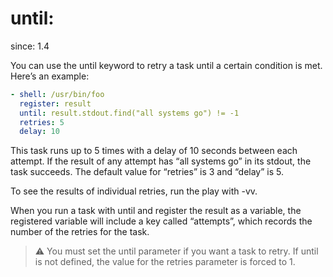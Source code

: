 # until:

since: 1.4

You can use the until keyword to retry a task until a certain condition is met. Here’s an example:

```yaml
- shell: /usr/bin/foo
  register: result
  until: result.stdout.find("all systems go") != -1
  retries: 5
  delay: 10
```

This task runs up to 5 times with a delay of 10 seconds between each attempt. If the result of any attempt has “all systems go” in its stdout, the task succeeds. The default value for “retries” is 3 and “delay” is 5.

To see the results of individual retries, run the play with -vv.

When you run a task with until and register the result as a variable, the registered variable will include a key called “attempts”, which records the number of the retries for the task.


> :warning: You must set the until parameter if you want a task to retry. If until is not defined, the value for the retries parameter is forced to 1.

